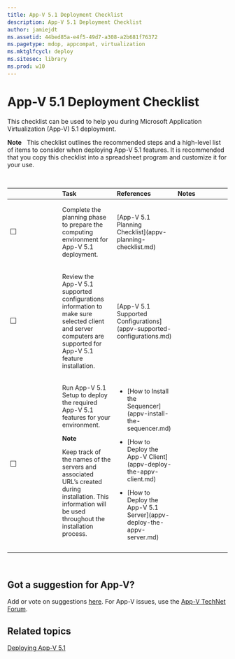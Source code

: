 ```yaml
---
title: App-V 5.1 Deployment Checklist
description: App-V 5.1 Deployment Checklist
author: jamiejdt
ms.assetid: 44bed85a-e4f5-49d7-a308-a2b681f76372
ms.pagetype: mdop, appcompat, virtualization
ms.mktglfcycl: deploy
ms.sitesec: library
ms.prod: w10
---
```



# App-V 5.1 Deployment Checklist


This checklist can be used to help you during Microsoft Application Virtualization (App-V) 5.1 deployment.

**Note**  
This checklist outlines the recommended steps and a high-level list of items to consider when deploying App-V 5.1 features. It is recommended that you copy this checklist into a spreadsheet program and customize it for your use.

 

<table>
<colgroup>
<col width="25%" />
<col width="25%" />
<col width="25%" />
<col width="25%" />
</colgroup>
<thead>
<tr class="header">
<th align="left"></th>
<th align="left">Task</th>
<th align="left">References</th>
<th align="left">Notes</th>
</tr>
</thead>
<tbody>
<tr class="odd">
<td align="left"><img src="images/checklistbox.gif" alt="Checklist box" /></td>
<td align="left"><p>Complete the planning phase to prepare the computing environment for App-V 5.1 deployment.</p></td>
<td align="left"><p>[App-V 5.1 Planning Checklist](appv-planning-checklist.md)</p></td>
<td align="left"><p></p></td>
</tr>
<tr class="even">
<td align="left"><img src="images/checklistbox.gif" alt="Checklist box" /></td>
<td align="left"><p>Review the App-V 5.1 supported configurations information to make sure selected client and server computers are supported for App-V 5.1 feature installation.</p></td>
<td align="left"><p>[App-V 5.1 Supported Configurations](appv-supported-configurations.md)</p></td>
<td align="left"><p></p></td>
</tr>
<tr class="odd">
<td align="left"><img src="images/checklistbox.gif" alt="Checklist box" /></td>
<td align="left"><p>Run App-V 5.1 Setup to deploy the required App-V 5.1 features for your environment.</p>
<div class="alert">
<strong>Note</strong>  
<p>Keep track of the names of the servers and associated URL’s created during installation. This information will be used throughout the installation process.</p>
</div>
<div>
 
</div></td>
<td align="left"><p></p>
<ul>
<li><p>[How to Install the Sequencer](appv-install-the-sequencer.md)</p></li>
<li><p>[How to Deploy the App-V Client](appv-deploy-the-appv-client.md)</p></li>
<li><p>[How to Deploy the App-V 5.1 Server](appv-deploy-the-appv-server.md)</p></li>
</ul></td>
<td align="left"><p></p></td>
</tr>
</tbody>
</table>

 

## Got a suggestion for App-V?


Add or vote on suggestions [here](http://appv.uservoice.com/forums/280448-microsoft-application-virtualization). For App-V issues, use the [App-V TechNet Forum](https://social.technet.microsoft.com/Forums/home?forum=mdopappv).

## Related topics


[Deploying App-V 5.1](appv-deploying-appv.md)

 

 





